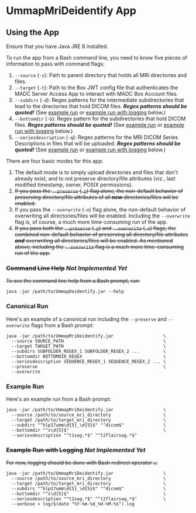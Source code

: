 # UmmapMriDeidentify App

## Using the App

Ensure that you have Java JRE 8 installed.

To run the app from a Bash command line, you need to know five pieces of information to pass with command flags:

1. `--source` (`-s`): Path to parent directory that holds all MRI directories and files.
2. `--target` (`-t`): Path to the Box JWT config file that authenticates the MADC Server Access App to interact with MADC Box Account files.
3. `--subdirs` (`-d`): Regex patterns for the intermediate subdirectories that lead to the directories that hold DICOM files. _**Regex patterns should be quoted!**_ (See [example run](https://gitlab.com/ldnicolasmay/ummapmrideidentify/#example-run) or [example run with logging](https://gitlab.com/ldnicolasmay/ummapmrideidentify/#example-run-with-logging) below.)
4. `--bottomdir` (`-b`): Regex pattern for the subdirectories that hold DICOM files. _**Regex patterns should be quoted!**_ (See [example run](https://gitlab.com/ldnicolasmay/ummapmrideidentify/#example-run) or [example run with logging](https://gitlab.com/ldnicolasmay/ummapmrideidentify/#example-run-with-logging) below.)
5. `--seriesdescription` (`-q`): Regex patterns for the MRI DICOM Series Descriptions in files that will be uploaded. _**Regex patterns should be quoted!**_ (See [example run](https://gitlab.com/ldnicolasmay/ummapmrideidentify/#example-run) or [example run with logging](https://gitlab.com/ldnicolasmay/ummapmrideidentify/#example-run-with-logging) below.)

There are four basic modes for this app:

1. The default mode is to simply upload directories and files that don't already exist, and to not preserve directory/file attributes (viz., last modified timestamp, owner, POSIX permissions).
2. ~~If you pass the `--preserve` (`-p`) flag alone, the non-default behavior of preserving directory/file attributes of all _**new**_ directories/files will be enabled.~~
3. If you pass the `--overwrite` (`-o`) flag alone, the non-default behavior of overwriting all directories/files will be enabled. Including the `--overwrite` flag is, of course, a much more time-consuming run of the app.
4. ~~If you pass both the `--preserve` (`-p`) and `--overwrite` (`-o`) flags, the combined non-default behavior of preserving all directory/file attributes _**and**_ overwriting all directories/files will be enabled. As mentioned above, including the `--overwrite` flag is a much more time-consuming run of the app.~~


### ~~Command Line Help~~ _**Not Implemented Yet**_

~~To see the command line help from a Bash prompt, run:~~

```
java -jar /path/to/UmmapDeidentify.jar --help
```

### Canonical Run

Here's an example of a canonical run including the `--preserve` and `--overwrite` flags from a Bash prompt:

```
java -jar /path/to/UmmapMriDeidentify.jar                   \
  --source SOURCE_PATH                                      \
  --target TARGET_PATH                                      \
  --subdirs SUBFOLDER_REGEX_1 SUBFOLDER_REGEX_2 ...         \
  --bottomdir BOTTOMDIR_REGEX                               \
  --seriesdescription SEQUENCE_REGEX_1 SEQUENCE_REGEX_2 ... \
  --preserve                                                \
  --overwrite
```

### Example Run

Here's an example run from a Bash prompt:

```
java -jar /path/to/UmmapMriDeidentify.jar                   \
  --source /path/to/source_mri_directory                    \
  --target /path/to/target_mri_directory                    \
  --subdirs "^hlp17umm\d{5}_\d{5}$" "^dicom$"               \
  --bottomdir "^s\d{5}$"                                    \
  --seriesdescription "^t1sag.*$" "^t2flairsag.*$" 
```

### ~~Example Run with Logging~~ _**Not Implemented Yet**_

~~For now, logging should be done with Bash redirect operator `>`:~~

```
java -jar /path/to/UmmapMriDeidentify.jar                   \
  --source /path/to/source_mri_directory                    \
  --target /path/to/target_mri_directory                    \
  --subdirs "^hlp17umm\d{5}_\d{5}$" "^dicom$"               \
  --bottomdir "^s\d{5}$"                                    \
  --seriesdescription "^t1sag.*$" "^t2flairsag.*$"          \
  --verbose > log/$(date "%Y-%m-%d_%H-%M-%S").log
```
